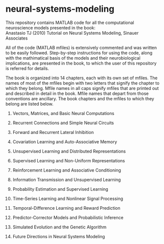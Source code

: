 # neural-systems-modeling
This repository contains MATLAB code for all the computational neuroscience models presented in the book:  
Anastasio TJ (2010) Tutorial on Neural Systems Modeling, Sinauer Associates

All of the code (MATLAB mfiles) is extensively commented and was written to be easily followed. Step-by-step instructions for using the code, along with the mathimatical basis of the models and their neurobiological implications, are presented in the book, to which the user of this repository is referred for details.    

The book is organized into 14 chapters, each with its own set of mfiles. The names of most of the mfiles begin with two letters that signify the chapter to which they belong. Mfile names in all caps signify mfiles that are printed out and described in detail in the book. Mfile names that depart from those conventions are ancillary. The book chapters and the mfiles to which they belong are listed below.   

1. Vectors, Matrices, and Basic Neural Computations

2. Recurrent Connections and Simple Neural Circuits

3. Forward and Recurrent Lateral Inhibition

4. Covariation Learning and Auto-Associative Memory

5. Unsupervised Learning and Distributed Representations

6. Supervised Learning and Non-Uniform Representations

7. Reinforcement Learning and Associative Conditioning

8. Information Transmission and Unsupervised Learning

9. Probability Estimation and Supervised Learning

10. Time-Series Learning and Nonlinear Signal Processing

11. Temporal-Difference Learning and Reward Prediction

12. Predictor-Corrector Models and Probabilistic Inference

13. Simulated Evolution and the Genetic Algorithm

14. Future Directions in Neural Systems Modeling





